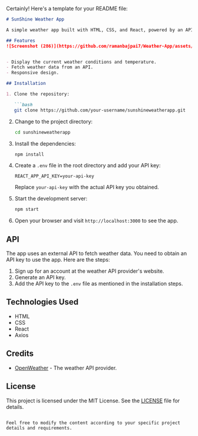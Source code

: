 Certainly! Here's a template for your README file:

```markdown
# SunShine Weather App

A simple weather app built with HTML, CSS, and React, powered by an API for weather data.

## Features
![Screenshot (286)](https://github.com/ramanbajpai7/Weather-App/assets/84241394/b1cff409-89a6-4b21-a484-261c51a9dce6)


- Display the current weather conditions and temperature.
- Fetch weather data from an API.
- Responsive design.

## Installation

1. Clone the repository:

   ```bash
   git clone https://github.com/your-username/sunshineweatherapp.git
   ```

2. Change to the project directory:

   ```bash
   cd sunshineweatherapp
   ```

3. Install the dependencies:

   ```bash
   npm install
   ```

4. Create a `.env` file in the root directory and add your API key:

   ```plaintext
   REACT_APP_API_KEY=your-api-key
   ```

   Replace `your-api-key` with the actual API key you obtained.

5. Start the development server:

   ```bash
   npm start
   ```

6. Open your browser and visit `http://localhost:3000` to see the app.

## API

The app uses an external API to fetch weather data. You need to obtain an API key to use the app. Here are the steps:

1. Sign up for an account at the weather API provider's website.
2. Generate an API key.
3. Add the API key to the `.env` file as mentioned in the installation steps.

## Technologies Used

- HTML
- CSS
- React
- Axios

## Credits

- [OpenWeather](https://openweathermap.org/) - The weather API provider.

## License

This project is licensed under the MIT License. See the [LICENSE](LICENSE) file for details.
```

Feel free to modify the content according to your specific project details and requirements.
